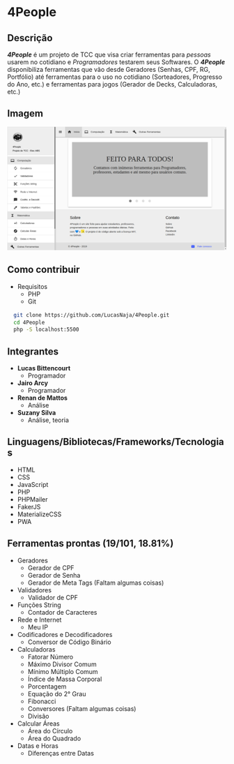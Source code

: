 # 4People

## Descrição
  **_4People_** é um projeto de TCC que visa criar ferramentas para _pessoas_ usarem no cotidiano e _Programadores_ testarem seus Softwares.
  O **_4People_** disponibiliza ferramentas que vão desde Geradores (Senhas, CPF, RG, Portfólio) até ferramentas para o uso no cotidiano (Sorteadores, Progresso do Ano, etc.) e ferramentas para jogos (Gerador de Decks, Calculadoras, etc.)

## Imagem
  ![4people](assets/images/4People.png "4People - Início")

## Como contribuir
  - Requisitos
    - PHP
    - Git

  ```sh
    git clone https://github.com/LucasNaja/4People.git
    cd 4People
    php -S localhost:5500
  ```

## Integrantes
  - **Lucas Bittencourt**
    - Programador
  - **Jairo Arcy**
    - Programador
  - **Renan de Mattos**
    - Análise
  - **Suzany Silva**
    - Análise, teoria

## Linguagens/Bibliotecas/Frameworks/Tecnologias
  - HTML
  - CSS
  - JavaScript 
  - PHP
  - PHPMailer
  - FakerJS
  - MaterializeCSS
  - PWA

## Ferramentas prontas (19/101, 18.81%)
  - Geradores
    - Gerador de CPF
    - Gerador de Senha
    - Gerador de Meta Tags (Faltam algumas coisas)
  - Validadores
    - Validador de CPF
  - Funções String
    - Contador de Caracteres
  - Rede e Internet
    - Meu IP
  - Codificadores e Decodificadores
    - Conversor de Código Binário
  - Calculadoras
    - Fatorar Número
    - Máximo Divisor Comum
    - Mínimo Múltiplo Comum
    - Índice de Massa Corporal
    - Porcentagem
    - Equação do 2° Grau
    - Fibonacci
    - Conversores (Faltam algumas coisas)
    - Divisão
  - Calcular Áreas
    - Área do Círculo
    - Área do Quadrado
  - Datas e Horas
    - Diferenças entre Datas
